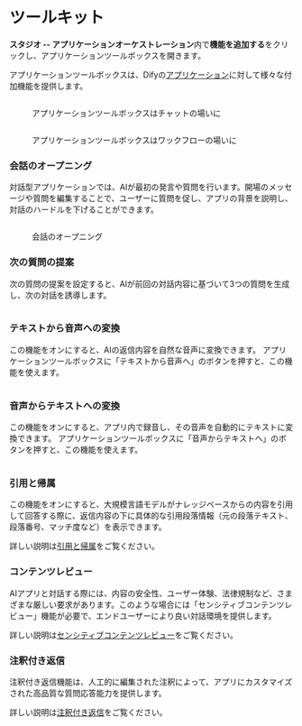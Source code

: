 # ツールキット

**スタジオ -- アプリケーションオーケストレーション**内で**機能を追加する**をクリックし、アプリケーションツールボックスを開きます。

アプリケーションツールボックスは、Difyの[アプリケーション](../#application\_type)に対して様々な付加機能を提供します。

<figure><img src="https://assets-docs.dify.ai//img/jp/app-toolkits/73c262c328ba514f529467b4b071f618.webp" alt=""><figcaption><p>アプリケーションツールボックスはチャットの場いに</p></figcaption></figure>

<figure><img src="https://assets-docs.dify.ai//img/jp/app-toolkits/aae2b66632ba74fcfd0048ba59a77529.webp" alt=""><figcaption><p>アプリケーションツールボックスはワックフローの場いに</p></figcaption></figure>

### 会話のオープニング

対話型アプリケーションでは、AIが最初の発言や質問を行います。開場のメッセージや質問を編集することで、ユーザーに質問を促し、アプリの背景を説明し、対話のハードルを下げることができます。

<figure><img src="https://assets-docs.dify.ai//img/jp/app-toolkits/929c5bc6a8d29ad17206fbf0d6833ab5.webp" alt=""><figcaption><p>会話のオープニング</p></figcaption></figure>

### 次の質問の提案

次の質問の提案を設定すると、AIが前回の対話内容に基づいて3つの質問を生成し、次の対話を誘導します。

<figure><img src="https://assets-docs.dify.ai//img/jp/app-toolkits/9a5c1127c43287742f7c61f3aece7d28.webp" alt=""><figcaption></figcaption></figure>

### テキストから音声への変換

この機能をオンにすると、AIの返信内容を自然な音声に変換できます。 アプリケーションツールボックスに「テキストから音声へ」のボタンを押すと、この機能を使えます。

<figure><img src="https://assets-docs.dify.ai//img/jp/app-toolkits/88f61db2d35af1f4c3b0d6b65196ced5.webp" alt=""><figcaption></figcaption></figure>

### 音声からテキストへの変換

この機能をオンにすると、アプリ内で録音し、その音声を自動的にテキストに変換できます。 アプリケーションツールボックスに「音声からテキストへ」のボタンを押すと、この機能を使えます。

<figure><img src="https://assets-docs.dify.ai//img/jp/app-toolkits/c42b062d5b1b1c0fc256c842524f494b.webp" alt=""><figcaption></figcaption></figure>

### 引用と帰属

この機能をオンにすると、大規模言語モデルがナレッジベースからの内容を引用して回答する際に、返信内容の下に具体的な引用段落情報（元の段落テキスト、段落番号、マッチ度など）を表示できます。

詳しい説明は[引用と帰属](../../knowledge-base/retrieval-test-and-citation.md#id-2-yin-yong-yu-gui-shu)をご覧ください。

### コンテンツレビュー

AIアプリと対話する際には、内容の安全性、ユーザー体験、法律規制など、さまざまな厳しい要求があります。このような場合には「センシティブコンテンツレビュー」機能が必要で、エンドユーザーにより良い対話環境を提供します。

詳しい説明は[センシティブコンテンツレビュー](moderation-tool.md)をご覧ください。

### 注釈付き返信

注釈付き返信機能は、人工的に編集された注釈によって、アプリにカスタマイズされた高品質な質問応答能力を提供します。

詳しい説明は[注釈付き返信](../../biao-zhu/annotation-reply.md)をご覧ください。
